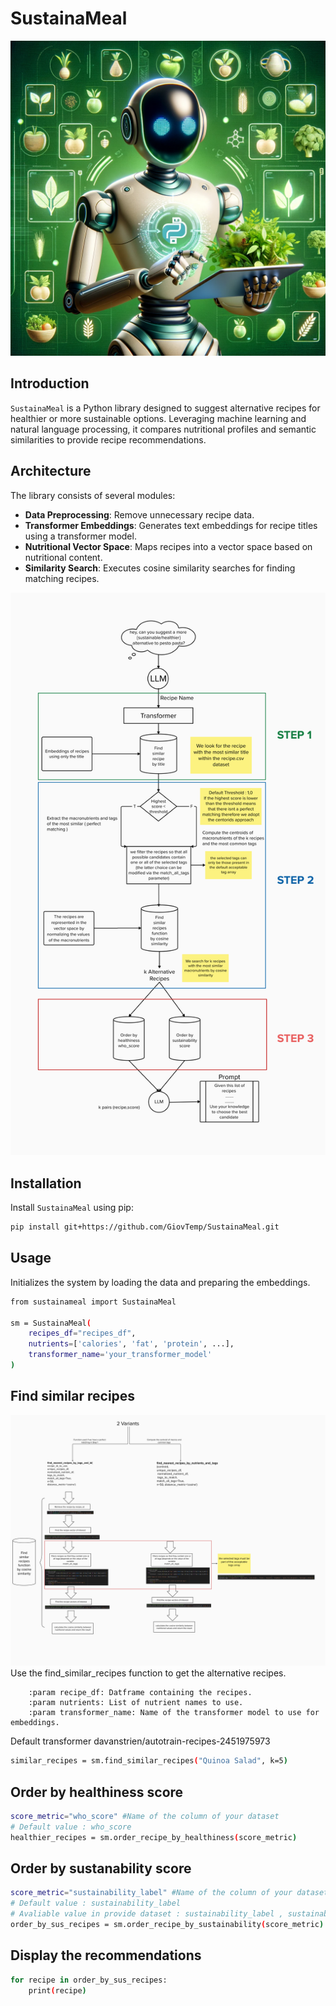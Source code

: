 # SustainaMeal

![SustainaMeal Architecture](docs/sustainameal.png)

## Introduction
`SustainaMeal` is a Python library designed to suggest alternative recipes for healthier or more sustainable options. Leveraging machine learning and natural language processing, it compares nutritional profiles and semantic similarities to provide recipe recommendations.

## Architecture
The library consists of several modules:

- **Data Preprocessing**: Remove unnecessary recipe data.
- **Transformer Embeddings**: Generates text embeddings for recipe titles using a transformer model.
- **Nutritional Vector Space**: Maps recipes into a vector space based on nutritional content.
- **Similarity Search**: Executes cosine similarity searches for finding matching recipes.

![SustainaMeal Architecture](docs/architecture.png)

## Installation
Install `SustainaMeal` using pip:

```bash
pip install git+https://github.com/GiovTemp/SustainaMeal.git
```

## Usage
Initializes the system by loading the data and preparing the embeddings.
```bash
from sustainameal import SustainaMeal

sm = SustainaMeal(
    recipes_df="recipes_df",
    nutrients=['calories', 'fat', 'protein', ...],
    transformer_name='your_transformer_model'
)
```

## Find similar recipes 

![SustainaMeal Function Architecture](docs/architecture_function.png)
Use the find_similar_recipes function to get the alternative recipes.

        :param recipe_df: Datframe containing the recipes.
        :param nutrients: List of nutrient names to use.
        :param transformer_name: Name of the transformer model to use for embeddings. 

Default transformer davanstrien/autotrain-recipes-2451975973

```bash
similar_recipes = sm.find_similar_recipes("Quinoa Salad", k=5)
```

## Order by healthiness score
```bash
score_metric="who_score" #Name of the column of your dataset
# Default value : who_score
healthier_recipes = sm.order_recipe_by_healthiness(score_metric)
```

## Order by sustanability score
```bash
score_metric="sustainability_label" #Name of the column of your dataset
# Default value : sustainability_label
# Avaliable value in provide dataset : sustainability_label , sustainability_score
order_by_sus_recipes = sm.order_recipe_by_sustainability(score_metric)
```

## Display the recommendations
```bash
for recipe in order_by_sus_recipes:
    print(recipe)
```



